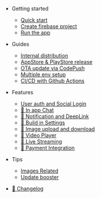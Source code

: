 - Getting started

  - [Quick start](start/quickstart.md)
  - [Create firebase project](start/firebase-configure.md)
  - [Run the app](start/run-the-app.md)

- Guides

  - [Internal distribution](guides/internal-distribution.md)
  - [AppStore & PlayStore release](guides/stores-release.md)
  - [OTA update via CodePush](guides/codepush.md)
  - [Multiple env setup](guides/multiple-env.md)
  - [CI/CD with Github Actions](guides/cicd.md)

- Features

  - [User auth and Social Login](features/social.md)
  - [:construction: In app Chat](wip.md)
  - [:construction: Notification and DeepLink](wip.md)
  - [:construction: Build in Settings](wip.md)
  - [:construction: Image upload and download](wip.md)
  - [:construction: Video Player](wip.md)
  - [:construction: Live Streaming](wip.md)
  - [:construction: Payment Integration](wip.md)

- Tips

  - [Images Related](tips/image.md)
  - [Update booster](tips/booster-release.md)

- [:construction: Changelog](wip.md)
